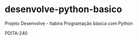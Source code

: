 # desenvolve-python-basico
Projeto Desenvolve - Itabira  Programação básica com Python  

PDITA-240
